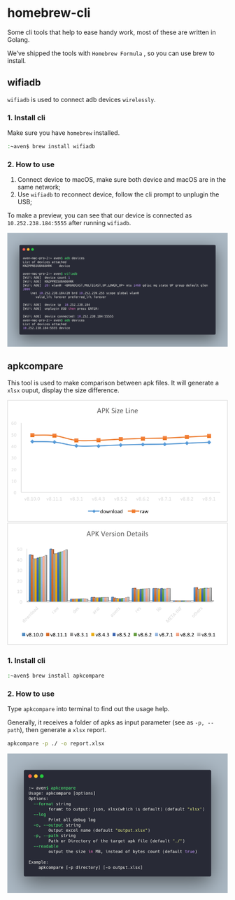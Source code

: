 # homebrew-cli
Some cli tools that help to ease handy work, most of these are written in Golang.

We’ve shipped the tools with `Homebrew Formula` , so you can use brew to install.

## wifiadb
`wifiadb` is used to connect adb devices `wirelessly`.

### 1. Install cli

Make sure you have `homebrew` installed.

```bash
:~aven$ brew install wifiadb
```
### 2. How to use

1. Connect device to macOS, make sure both device and macOS are in the same network;
2. Use `wifiadb` to reconnect device, follow the cli prompt to unplugin the USB;

To make a preview, you can see that our device is connected as `10.252.238.184:5555` after running `wifiadb`.

![](doc/wifi-adb.png)

## apkcompare

This tool is used to make comparison between apk files. It will generate a `xlsx` ouput, display the size difference.

<img src="doc/size-changes-line.png" alt="size-changes-line" width="600px" />

<img src="doc/size-detail.png" alt="size-detail" width="600px" />

### 1. Install cli

```bash
:~aven$ brew install apkcompare
```

### 2. How to use

Type `apkcompare` into terminal to find out the usage help.

Generally, it receives a folder of apks as input parameter (see as `-p, --path`), then generate a `xlsx` report.

```bash
apkcompare -p ./ -o report.xlsx
```

![](doc/apk-compare.png)
